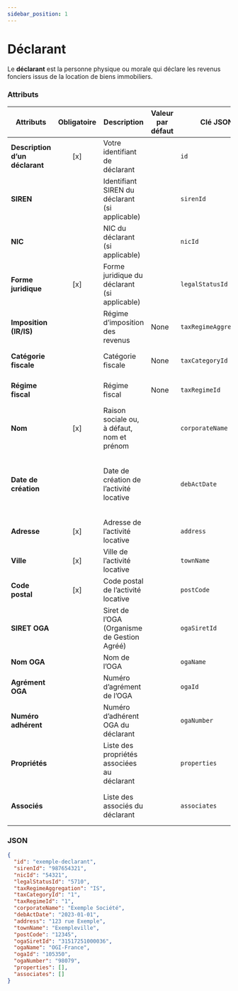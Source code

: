 ```yaml
---
sidebar_position: 1
---
```


# Déclarant

Le **déclarant** est la personne physique ou morale qui déclare les revenus fonciers issus de la location de biens immobiliers.

### Attributs

| **Attributs**                  | **Obligatoire** | **Description**                                | **Valeur par défaut** | **Clé JSON**           | **Domaine de validité**                                                         |
| ------------------------------ | :-------------: | ---------------------------------------------- | --------------------- | ---------------------- | ------------------------------------------------------------------------------- |
| **Description d’un déclarant** |       [x]       | Votre identifiant de déclarant                 |                       | `id`                   | Clé d'identification unique (chaîne de caractères)                              |
| **SIREN**                      |                 | Identifiant SIREN du déclarant (si applicable) |                       | `sirenId`              | Chaîne de caractères (9 caractères)                                             |
| **NIC**                        |                 | NIC du déclarant (si applicable)               |                       | `nicId`                | Chaîne de caractères (5 caractères)                                             |
| **Forme juridique**            |       [x]       | Forme juridique du déclarant (si applicable)   |                       | `legalStatusId`        | Identifiant des statuts ([annexe](/docs/loaders/annexes/statuts-juridiques))    |
| **Imposition (IR/IS)**         |                 | Régime d’imposition des revenus                | None                  | `taxRegimeAggregation` | `IR` (impôt sur le revenu), `IS` (impôt sur les sociétés)                       |
| **Catégorie fiscale**          |                 | Catégorie fiscale                              | None                  | `taxCategoryId`        | Identifiant des statuts ([annexe](/docs/loaders/annexes/categories-fiscales))   |
| **Régime fiscal**              |                 | Régime fiscal                                 | None                  | `taxRegimeId`          | Identifiant des statuts ([annexe](/docs/loaders/annexes/regimes-fiscaux-aggreagation))       |
| **Nom**                        |       [x]       | Raison sociale ou, à défaut, nom et prénom     |                       | `corporateName`        | Chaîne de caractères                                                            |
| **Date de création**           |                 | Date de création de l’activité locative        |                       | `debActDate`           | Chaîne de caractères (en l'absence de fuseau horaire, Paris/France est utilisé) |
| **Adresse**                    |       [x]       | Adresse de l’activité locative                 |                       | `address`              | Chaîne de caractères                                                            |
| **Ville**                      |       [x]       | Ville de l’activité locative                   |                       | `townName`             | Chaîne de caractères                                                            |
| **Code postal**                |       [x]       | Code postal de l’activité locative             |                       | `postCode`             | Chaîne de caractères                                                            |
| **SIRET OGA**                  |                 | Siret de l’OGA (Organisme de Gestion Agréé)    |                       | `ogaSiretId`           | Chaîne de caractères                                                            |
| **Nom OGA**                    |                 | Nom de l’OGA                                   |                       | `ogaName`              | Chaîne de caractères                                                            |
| **Agrément OGA**               |                 | Numéro d’agrément de l’OGA                     |                       | `ogaId`                | Chaîne de caractères                                                            |
| **Numéro adhérent**            |                 | Numéro d’adhérent OGA du déclarant             |                       | `ogaNumber`            | Chaîne de caractères                                                            |
| **Propriétés**                 |                 | Liste des propriétés associées au déclarant    |                       | `properties`           | Tableau d'objets représentant les propriétés                                    |
| **Associés**                   |                 | Liste des associés du déclarant                |                       | `associates`           | Tableau d'objets représentant les associés                                      |

### JSON

```json
{
  "id": "exemple-declarant",
  "sirenId": "987654321",
  "nicId": "54321",
  "legalStatusId": "5710",
  "taxRegimeAggregation": "IS",
  "taxCategoryId": "1",
  "taxRegimeId": "1",
  "corporateName": "Exemple Société",
  "debActDate": "2023-01-01",
  "address": "123 rue Exemple",
  "townName": "Exempleville",
  "postCode": "12345",
  "ogaSiretId": "31517251000036",
  "ogaName": "OGI-France",
  "ogaId": "105350",
  "ogaNumber": "98079",
  "properties": [],
  "associates": []
}
```
